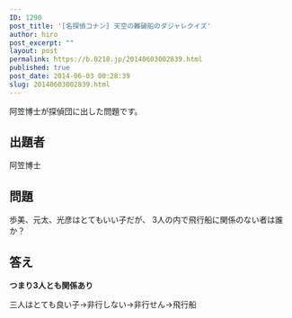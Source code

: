 ```yaml
---
ID: 1290
post_title: '[名探偵コナン] 天空の難破船のダジャレクイズ'
author: hiro
post_excerpt: ""
layout: post
permalink: https://b.0218.jp/20140603002839.html
published: true
post_date: 2014-06-03 00:28:39
slug: 20140603002839.html
---
```

阿笠博士が探偵団に出した問題です。
<!--more-->
<h2>出題者</h2>
阿笠博士

<h2>問題</h2>
歩美、元太、光彦はとてもいい子だが、
3人の内で飛行船に関係のない者は誰か？

<h2>答え</h2>
<strong>つまり3人とも関係あり</strong>

三人はとても良い子→非行しない→非行せん→飛行船